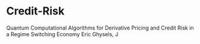 # Credit-Risk
Quantum Computational Algorithms for Derivative Pricing and Credit Risk in a Regime Switching Economy Eric Ghysels, J
